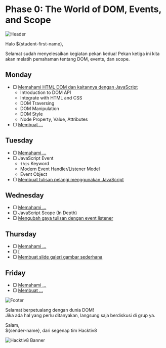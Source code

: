 # Phase 0: The World of DOM, Events, and Scope

![Header](images/header.png)

Halo ${student-first-name},

Selamat sudah menyelesaikan kegiatan pekan kedua! Pekan ketiga ini kita akan melatih pemahaman tentang DOM, events, dan scope.

## Monday

- ▢ [Memahami HTML DOM dan kaitannya dengan JavaScript](week-3/.md)
  - Introduction to DOM API
  - Integrate with HTML and CSS
  - DOM Traversing
  - DOM Manipulation
  - DOM Style
  - Node Property, Value, Attributes
- ▢ [Membuat ...](week-3/.md)

## Tuesday

- ▢ [Memahami ...](week-3/.md)
- ▢ JavaScript Event
  - `this` Keyword
  - Modern Event Handler/Listener Model
  - Event Object
- ▢ [Membuat tulisan pelangi menggunakan JavaScript](week-3/js-rainbow-text.md)

## Wednesday

- ▢ [Memahami ...](week-3/.md)
- ▢ JavaScript Scope (In Depth)
- ▢ [Mengubah gaya tulisan dengan event listener](week-3/js-style-event.md)

## Thursday

- ▢ [Memahami ...](week-3/.md)
- ▢ [
- ▢ [Membuat slide galeri gambar sederhana](week-3/js-gallery-slide.md)

## Friday

- ▢ [Memahami ...](week-3/.md)
- ▢ [Membuat ...](week-3/.md)

![Footer](images/footer.png)

Selamat berpetualang dengan dunia DOM!  
Jika ada hal yang perlu ditanyakan, langsung saja berdiskusi di grup ya.

Salam,  
${sender-name}, dari segenap tim Hacktiv8

![Hacktiv8 Banner](images/hacktiv8-banner.png)
